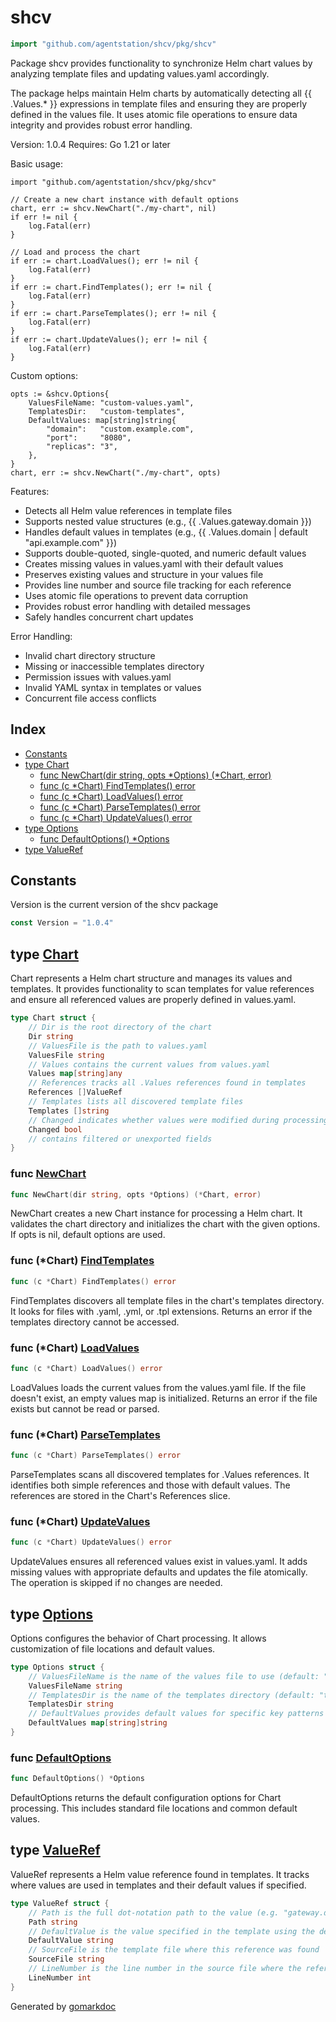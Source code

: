 <!-- Code generated by gomarkdoc. DO NOT EDIT -->

# shcv

```go
import "github.com/agentstation/shcv/pkg/shcv"
```

Package shcv provides functionality to synchronize Helm chart values by analyzing template files and updating values.yaml accordingly.

The package helps maintain Helm charts by automatically detecting all \{\{ .Values.\* \}\} expressions in template files and ensuring they are properly defined in the values file. It uses atomic file operations to ensure data integrity and provides robust error handling.

Version: 1.0.4 Requires: Go 1.21 or later

Basic usage:

```
import "github.com/agentstation/shcv/pkg/shcv"

// Create a new chart instance with default options
chart, err := shcv.NewChart("./my-chart", nil)
if err != nil {
	log.Fatal(err)
}

// Load and process the chart
if err := chart.LoadValues(); err != nil {
	log.Fatal(err)
}
if err := chart.FindTemplates(); err != nil {
	log.Fatal(err)
}
if err := chart.ParseTemplates(); err != nil {
	log.Fatal(err)
}
if err := chart.UpdateValues(); err != nil {
	log.Fatal(err)
}
```

Custom options:

```
opts := &shcv.Options{
	ValuesFileName: "custom-values.yaml",
	TemplatesDir:   "custom-templates",
	DefaultValues: map[string]string{
		"domain":   "custom.example.com",
		"port":     "8080",
		"replicas": "3",
	},
}
chart, err := shcv.NewChart("./my-chart", opts)
```

Features:

- Detects all Helm value references in template files
- Supports nested value structures \(e.g., \{\{ .Values.gateway.domain \}\}\)
- Handles default values in templates \(e.g., \{\{ .Values.domain | default "api.example.com" \}\}\)
- Supports double\-quoted, single\-quoted, and numeric default values
- Creates missing values in values.yaml with their default values
- Preserves existing values and structure in your values file
- Provides line number and source file tracking for each reference
- Uses atomic file operations to prevent data corruption
- Provides robust error handling with detailed messages
- Safely handles concurrent chart updates

Error Handling:

- Invalid chart directory structure
- Missing or inaccessible templates directory
- Permission issues with values.yaml
- Invalid YAML syntax in templates or values
- Concurrent file access conflicts

## Index

- [Constants](<#constants>)
- [type Chart](<#Chart>)
  - [func NewChart\(dir string, opts \*Options\) \(\*Chart, error\)](<#NewChart>)
  - [func \(c \*Chart\) FindTemplates\(\) error](<#Chart.FindTemplates>)
  - [func \(c \*Chart\) LoadValues\(\) error](<#Chart.LoadValues>)
  - [func \(c \*Chart\) ParseTemplates\(\) error](<#Chart.ParseTemplates>)
  - [func \(c \*Chart\) UpdateValues\(\) error](<#Chart.UpdateValues>)
- [type Options](<#Options>)
  - [func DefaultOptions\(\) \*Options](<#DefaultOptions>)
- [type ValueRef](<#ValueRef>)


## Constants

<a name="Version"></a>Version is the current version of the shcv package

```go
const Version = "1.0.4"
```

<a name="Chart"></a>
## type [Chart](<https://github.com/agentstation/shcv/blob/master/pkg/shcv/pkg/shcv/shcv.go#L33-L48>)

Chart represents a Helm chart structure and manages its values and templates. It provides functionality to scan templates for value references and ensure all referenced values are properly defined in values.yaml.

```go
type Chart struct {
    // Dir is the root directory of the chart
    Dir string
    // ValuesFile is the path to values.yaml
    ValuesFile string
    // Values contains the current values from values.yaml
    Values map[string]any
    // References tracks all .Values references found in templates
    References []ValueRef
    // Templates lists all discovered template files
    Templates []string
    // Changed indicates whether values were modified during processing
    Changed bool
    // contains filtered or unexported fields
}
```

<a name="NewChart"></a>
### func [NewChart](<https://github.com/agentstation/shcv/blob/master/pkg/shcv/pkg/shcv/shcv.go#L94>)

```go
func NewChart(dir string, opts *Options) (*Chart, error)
```

NewChart creates a new Chart instance for processing a Helm chart. It validates the chart directory and initializes the chart with the given options. If opts is nil, default options are used.

<a name="Chart.FindTemplates"></a>
### func \(\*Chart\) [FindTemplates](<https://github.com/agentstation/shcv/blob/master/pkg/shcv/pkg/shcv/shcv.go#L157>)

```go
func (c *Chart) FindTemplates() error
```

FindTemplates discovers all template files in the chart's templates directory. It looks for files with .yaml, .yml, or .tpl extensions. Returns an error if the templates directory cannot be accessed.

<a name="Chart.LoadValues"></a>
### func \(\*Chart\) [LoadValues](<https://github.com/agentstation/shcv/blob/master/pkg/shcv/pkg/shcv/shcv.go#L139>)

```go
func (c *Chart) LoadValues() error
```

LoadValues loads the current values from the values.yaml file. If the file doesn't exist, an empty values map is initialized. Returns an error if the file exists but cannot be read or parsed.

<a name="Chart.ParseTemplates"></a>
### func \(\*Chart\) [ParseTemplates](<https://github.com/agentstation/shcv/blob/master/pkg/shcv/pkg/shcv/shcv.go#L178>)

```go
func (c *Chart) ParseTemplates() error
```

ParseTemplates scans all discovered templates for .Values references. It identifies both simple references and those with default values. The references are stored in the Chart's References slice.

<a name="Chart.UpdateValues"></a>
### func \(\*Chart\) [UpdateValues](<https://github.com/agentstation/shcv/blob/master/pkg/shcv/pkg/shcv/shcv.go#L274>)

```go
func (c *Chart) UpdateValues() error
```

UpdateValues ensures all referenced values exist in values.yaml. It adds missing values with appropriate defaults and updates the file atomically. The operation is skipped if no changes are needed.

<a name="Options"></a>
## type [Options](<https://github.com/agentstation/shcv/blob/master/pkg/shcv/pkg/shcv/shcv.go#L67-L74>)

Options configures the behavior of Chart processing. It allows customization of file locations and default values.

```go
type Options struct {
    // ValuesFileName is the name of the values file to use (default: "values.yaml")
    ValuesFileName string
    // TemplatesDir is the name of the templates directory (default: "templates")
    TemplatesDir string
    // DefaultValues provides default values for specific key patterns
    DefaultValues map[string]string
}
```

<a name="DefaultOptions"></a>
### func [DefaultOptions](<https://github.com/agentstation/shcv/blob/master/pkg/shcv/pkg/shcv/shcv.go#L78>)

```go
func DefaultOptions() *Options
```

DefaultOptions returns the default configuration options for Chart processing. This includes standard file locations and common default values.

<a name="ValueRef"></a>
## type [ValueRef](<https://github.com/agentstation/shcv/blob/master/pkg/shcv/pkg/shcv/shcv.go#L19-L28>)

ValueRef represents a Helm value reference found in templates. It tracks where values are used in templates and their default values if specified.

```go
type ValueRef struct {
    // Path is the full dot-notation path to the value (e.g. "gateway.domain")
    Path string
    // DefaultValue is the value specified in the template using the default function
    DefaultValue string
    // SourceFile is the template file where this reference was found
    SourceFile string
    // LineNumber is the line number in the source file where the reference appears
    LineNumber int
}
```

Generated by [gomarkdoc](<https://github.com/princjef/gomarkdoc>)
